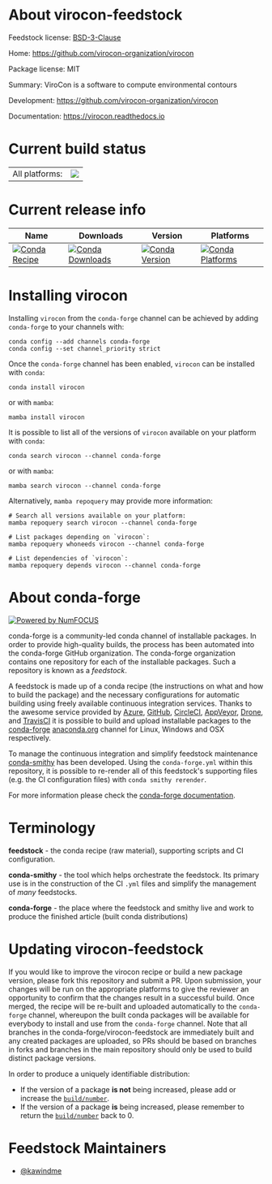 About virocon-feedstock
=======================

Feedstock license: [BSD-3-Clause](https://github.com/conda-forge/virocon-feedstock/blob/main/LICENSE.txt)

Home: https://github.com/virocon-organization/virocon

Package license: MIT

Summary: ViroCon is a software to compute environmental contours

Development: https://github.com/virocon-organization/virocon

Documentation: https://virocon.readthedocs.io

Current build status
====================


<table><tr><td>All platforms:</td>
    <td>
      <a href="https://dev.azure.com/conda-forge/feedstock-builds/_build/latest?definitionId=17990&branchName=main">
        <img src="https://dev.azure.com/conda-forge/feedstock-builds/_apis/build/status/virocon-feedstock?branchName=main">
      </a>
    </td>
  </tr>
</table>

Current release info
====================

| Name | Downloads | Version | Platforms |
| --- | --- | --- | --- |
| [![Conda Recipe](https://img.shields.io/badge/recipe-virocon-green.svg)](https://anaconda.org/conda-forge/virocon) | [![Conda Downloads](https://img.shields.io/conda/dn/conda-forge/virocon.svg)](https://anaconda.org/conda-forge/virocon) | [![Conda Version](https://img.shields.io/conda/vn/conda-forge/virocon.svg)](https://anaconda.org/conda-forge/virocon) | [![Conda Platforms](https://img.shields.io/conda/pn/conda-forge/virocon.svg)](https://anaconda.org/conda-forge/virocon) |

Installing virocon
==================

Installing `virocon` from the `conda-forge` channel can be achieved by adding `conda-forge` to your channels with:

```
conda config --add channels conda-forge
conda config --set channel_priority strict
```

Once the `conda-forge` channel has been enabled, `virocon` can be installed with `conda`:

```
conda install virocon
```

or with `mamba`:

```
mamba install virocon
```

It is possible to list all of the versions of `virocon` available on your platform with `conda`:

```
conda search virocon --channel conda-forge
```

or with `mamba`:

```
mamba search virocon --channel conda-forge
```

Alternatively, `mamba repoquery` may provide more information:

```
# Search all versions available on your platform:
mamba repoquery search virocon --channel conda-forge

# List packages depending on `virocon`:
mamba repoquery whoneeds virocon --channel conda-forge

# List dependencies of `virocon`:
mamba repoquery depends virocon --channel conda-forge
```


About conda-forge
=================

[![Powered by
NumFOCUS](https://img.shields.io/badge/powered%20by-NumFOCUS-orange.svg?style=flat&colorA=E1523D&colorB=007D8A)](https://numfocus.org)

conda-forge is a community-led conda channel of installable packages.
In order to provide high-quality builds, the process has been automated into the
conda-forge GitHub organization. The conda-forge organization contains one repository
for each of the installable packages. Such a repository is known as a *feedstock*.

A feedstock is made up of a conda recipe (the instructions on what and how to build
the package) and the necessary configurations for automatic building using freely
available continuous integration services. Thanks to the awesome service provided by
[Azure](https://azure.microsoft.com/en-us/services/devops/), [GitHub](https://github.com/),
[CircleCI](https://circleci.com/), [AppVeyor](https://www.appveyor.com/),
[Drone](https://cloud.drone.io/welcome), and [TravisCI](https://travis-ci.com/)
it is possible to build and upload installable packages to the
[conda-forge](https://anaconda.org/conda-forge) [anaconda.org](https://anaconda.org/)
channel for Linux, Windows and OSX respectively.

To manage the continuous integration and simplify feedstock maintenance
[conda-smithy](https://github.com/conda-forge/conda-smithy) has been developed.
Using the ``conda-forge.yml`` within this repository, it is possible to re-render all of
this feedstock's supporting files (e.g. the CI configuration files) with ``conda smithy rerender``.

For more information please check the [conda-forge documentation](https://conda-forge.org/docs/).

Terminology
===========

**feedstock** - the conda recipe (raw material), supporting scripts and CI configuration.

**conda-smithy** - the tool which helps orchestrate the feedstock.
                   Its primary use is in the construction of the CI ``.yml`` files
                   and simplify the management of *many* feedstocks.

**conda-forge** - the place where the feedstock and smithy live and work to
                  produce the finished article (built conda distributions)


Updating virocon-feedstock
==========================

If you would like to improve the virocon recipe or build a new
package version, please fork this repository and submit a PR. Upon submission,
your changes will be run on the appropriate platforms to give the reviewer an
opportunity to confirm that the changes result in a successful build. Once
merged, the recipe will be re-built and uploaded automatically to the
`conda-forge` channel, whereupon the built conda packages will be available for
everybody to install and use from the `conda-forge` channel.
Note that all branches in the conda-forge/virocon-feedstock are
immediately built and any created packages are uploaded, so PRs should be based
on branches in forks and branches in the main repository should only be used to
build distinct package versions.

In order to produce a uniquely identifiable distribution:
 * If the version of a package **is not** being increased, please add or increase
   the [``build/number``](https://docs.conda.io/projects/conda-build/en/latest/resources/define-metadata.html#build-number-and-string).
 * If the version of a package **is** being increased, please remember to return
   the [``build/number``](https://docs.conda.io/projects/conda-build/en/latest/resources/define-metadata.html#build-number-and-string)
   back to 0.

Feedstock Maintainers
=====================

* [@kawindme](https://github.com/kawindme/)

